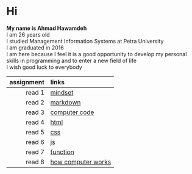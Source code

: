 # Hi
**My name is Ahmad Hawamdeh**
<br>
I am 26 years old
<br>
I studied Management Information Systems at Petra University
<br>
I am graduated in 2016
<br>
I am here because I feel it is a good opportunity to develop my personal skills in programming and to enter a new field of life
<br>
I wish good luck to everybody 





| assignment | links |
|------------:|:-------|
|read 1 | [mindset](read1.md)|
|read 2 | [markdown](read2.md)|
|read 3 | [computer code](read3.md)|
|read 4 | [html](read4.md)|
|read 5 | [css](read5.md)|
|read 6 | [js](read6.md)|
|read 7 | [function](read7.md)|
|read 8 | [how computer works](read8.md)|
